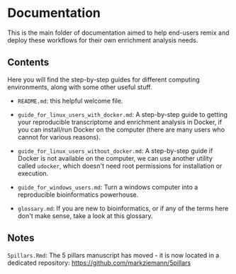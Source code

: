 # Documentation

This is the main folder of documentation aimed to help end-users remix and deploy
these workflows for their own enrichment analysis needs.

## Contents

Here you will find the step-by-step guides for different computing environments,
along with some other useful stuff.

* `README.md`: this helpful welcome file.

* `guide_for_linux_users_with_docker.md`: A step-by-step guide to getting your 
reproducible transcriptome and enrichment analysis in Docker, if you can install/run
Docker on the computer (there are many users who cannot for various reasons).

* `guide_for_linux_users_without_docker.md`: A step-by-step guide if Docker is
not available on the computer, we can use another utility called `udocker`,
which doesn't need root permissions for installation or execution.

* `guide_for_windows_users.md`: Turn a windows computer into a reproducible 
bioinformatics powerhouse.

* `glossary.md`: If you are new to bioinformatics, or if any of the terms here don't 
make sense, take a look at this glossary.

## Notes

`5pillars.Rmd`: The 5 pillars manuscript has moved - it is now located in a dedicated repository:
https://github.com/markziemann/5pillars
